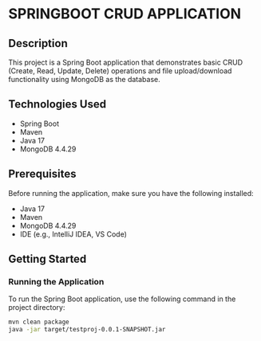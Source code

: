 # SPRINGBOOT CRUD APPLICATION

## Description
This project is a Spring Boot application that demonstrates basic CRUD (Create, Read, Update, Delete) operations and
file upload/download functionality using MongoDB as the database.

## Technologies Used
- Spring Boot
- Maven
- Java 17
- MongoDB 4.4.29

## Prerequisites
Before running the application, make sure you have the following installed:
- Java 17
- Maven
- MongoDB 4.4.29
- IDE (e.g., IntelliJ IDEA, VS Code)

## Getting Started

### Running the Application
To run the Spring Boot application, use the following command in the project directory:


```bash
mvn clean package
java -jar target/testproj-0.0.1-SNAPSHOT.jar

